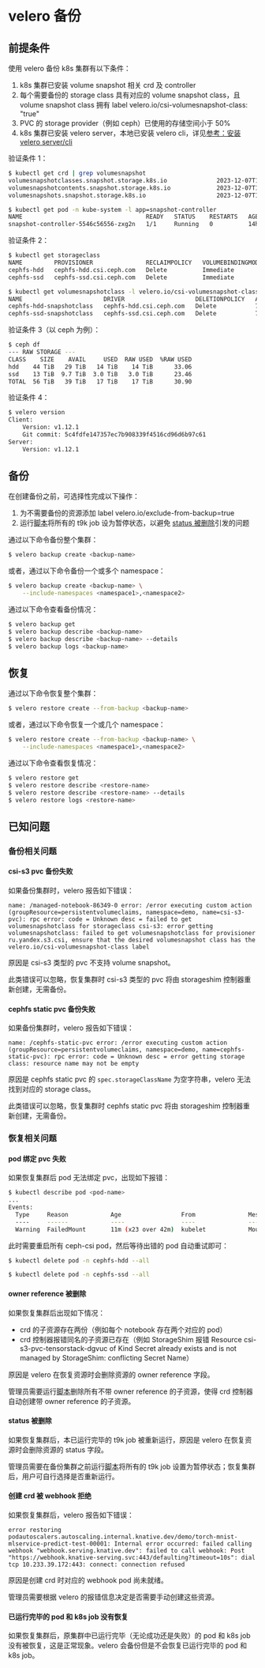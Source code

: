 # velero 备份

## 前提条件

使用 velero 备份 k8s 集群有以下条件：

1. k8s 集群已安装 volume snapshot 相关 crd 及 controller
1. 每个需要备份的 storage class 具有对应的 volume snapshot class，且 volume snapshot class 拥有 label velero.io/csi-volumesnapshot-class: "true"
1. PVC 的 storage provider（例如 ceph）已使用的存储空间小于 50%
1. k8s 集群已安装 velero server，本地已安装 velero cli，详见[参考：安装 velero server/cli](./reference/install-velero-server-cli.md)

验证条件 1：

```bash
$ kubectl get crd | grep volumesnapshot
volumesnapshotclasses.snapshot.storage.k8s.io              2023-12-07T17:30:08Z
volumesnapshotcontents.snapshot.storage.k8s.io             2023-12-07T17:30:10Z
volumesnapshots.snapshot.storage.k8s.io                    2023-12-07T17:30:12Z

$ kubectl get pod -n kube-system -l app=snapshot-controller
NAME                                   READY   STATUS    RESTARTS   AGE
snapshot-controller-5546c56556-zxg2n   1/1     Running   0          14h
```

验证条件 2：

```bash
$ kubectl get storageclass
NAME         PROVISIONER               RECLAIMPOLICY   VOLUMEBINDINGMODE   ALLOWVOLUMEEXPANSION   AGE
cephfs-hdd   cephfs-hdd.csi.ceph.com   Delete          Immediate           true                   7h11m
cephfs-ssd   cephfs-ssd.csi.ceph.com   Delete          Immediate           true                   7h11m

$ kubectl get volumesnapshotclass -l velero.io/csi-volumesnapshot-class=true
NAME                       DRIVER                    DELETIONPOLICY   AGE
cephfs-hdd-snapshotclass   cephfs-hdd.csi.ceph.com   Delete           7h10m
cephfs-ssd-snapshotclass   cephfs-ssd.csi.ceph.com   Delete           7h11m
```

验证条件 3（以 ceph 为例）：

```bash
$ ceph df
--- RAW STORAGE ---
CLASS    SIZE    AVAIL     USED  RAW USED  %RAW USED
hdd    44 TiB   29 TiB   14 TiB    14 TiB      33.06
ssd    13 TiB  9.7 TiB  3.0 TiB   3.0 TiB      23.46
TOTAL  56 TiB   39 TiB   17 TiB    17 TiB      30.90
```

验证条件 4：

```bash
$ velero version
Client:
	Version: v1.12.1
	Git commit: 5c4fdfe147357ec7b908339f4516cd96d6b97c61
Server:
	Version: v1.12.1
```

## 备份

在创建备份之前，可选择性完成以下操作：

1. 为不需要备份的资源添加 label velero.io/exclude-from-backup=true
1. 运行[脚本]()将所有的 t9k job 设为暂停状态，以避免 [status 被删除]()引发的问题

通过以下命令备份整个集群：

```bash
$ velero backup create <backup-name>
```

或者，通过以下命令备份一个或多个 namespace：

```bash
$ velero backup create <backup-name> \
    --include-namespaces <namespace1>,<namespace2>
```

通过以下命令查看备份情况：

```bash
$ velero backup get
$ velero backup describe <backup-name>
$ velero backup describe <backup-name> --details
$ velero backup logs <backup-name>
```

## 恢复

通过以下命令恢复整个集群：

```bash
$ velero restore create --from-backup <backup-name>
```

或者，通过以下命令恢复一个或几个 namespace：

```bash
$ velero restore create --from-backup <backup-name> \
    --include-namespaces <namespace1>,<namespace2>
```

通过以下命令查看恢复情况：

```bash
$ velero restore get
$ velero restore describe <restore-name>
$ velero restore describe <restore-name> --details
$ velero restore logs <restore-name>
```

## 已知问题

### 备份相关问题

#### csi-s3 pvc 备份失败

如果备份集群时，velero 报告如下错误：

```
name: /managed-notebook-86349-0 error: /error executing custom action (groupResource=persistentvolumeclaims, namespace=demo, name=csi-s3-pvc): rpc error: code = Unknown desc = failed to get volumesnapshotclass for storageclass csi-s3: error getting volumesnapshotclass: failed to get volumesnapshotclass for provisioner ru.yandex.s3.csi, ensure that the desired volumesnapshot class has the velero.io/csi-volumesnapshot-class label
```

原因是 csi-s3 类型的 pvc 不支持 volume snapshot。

此类错误可以忽略，恢复集群时 csi-s3 类型的 pvc 将由 storageshim 控制器重新创建，无需备份。

#### cephfs static pvc 备份失败

如果备份集群时，velero 报告如下错误：

```
name: /cephfs-static-pvc error: /error executing custom action (groupResource=persistentvolumeclaims, namespace=demo, name=cephfs-static-pvc): rpc error: code = Unknown desc = error getting storage class: resource name may not be empty
```

原因是 cephfs static pvc 的 `spec.storageClassName` 为空字符串，velero 无法找到对应的 storage class。

此类错误可以忽略，恢复集群时 cephfs static pvc 将由 storageshim 控制器重新创建，无需备份。

### 恢复相关问题

#### pod 绑定 pvc 失败

如果恢复集群后 pod 无法绑定 pvc，出现如下报错：

```bash
$ kubectl describe pod <pod-name>
...
Events:
  Type     Reason            Age                 From               Message
  ----     ------            ----                ----               -------
  Warning  FailedMount       11m (x23 over 42m)  kubelet            MountVolume.MountDevice failed for volume "pvc-dc813e79-a1c7-463e-bf72-351ff532965a" : kubernetes.io/csi: attacher.MountDevice failed to create newCsiDriverClient: driver name cephfs-hdd.csi.ceph.com not found in the list of registered CSI drivers
```

此时需要重启所有 ceph-csi pod，然后等待出错的 pod 自动重试即可：

```bash
$ kubectl delete pod -n cephfs-hdd --all

$ kubectl delete pod -n cephfs-ssd --all
```

#### owner reference 被删除

如果恢复集群后出现如下情况：

* crd 的子资源存在两份（例如每个 notebook 存在两个对应的 pod）
* crd 控制器报错同名的子资源已存在（例如 StorageShim 报错 Resource csi-s3-pvc-tensorstack-dgvuc of Kind Secret already exists and is not managed by StorageShim: conflicting Secret Name）

原因是 velero 在恢复资源时会删除资源的 owner reference 字段。

管理员需要运行[脚本]()删除所有不带 owner reference 的子资源，使得 crd 控制器自动创建带 owner reference 的子资源。

#### status 被删除

如果恢复集群后，本已运行完毕的 t9k job 被重新运行，原因是 velero 在恢复资源时会删除资源的 status 字段。

管理员需要在备份集群之前运行[脚本]()将所有的 t9k job 设置为暂停状态；恢复集群后，用户可自行选择是否重新运行。

#### 创建 crd 被 webhook 拒绝

如果恢复集群后，velero 报告如下错误：

```
error restoring podautoscalers.autoscaling.internal.knative.dev/demo/torch-mnist-mlservice-predict-test-00001: Internal error occurred: failed calling webhook "webhook.serving.knative.dev": failed to call webhook: Post "https://webhook.knative-serving.svc:443/defaulting?timeout=10s": dial tcp 10.233.39.172:443: connect: connection refused
```

原因是创建 crd 时对应的 webhook pod 尚未就绪。

管理员需要根据 velero 的报错信息决定是否需要手动创建这些资源。

#### 已运行完毕的 pod 和 k8s job 没有恢复

如果恢复集群后，原集群中已运行完毕（无论成功还是失败）的 pod 和 k8s job 没有被恢复，这是正常现象。velero 会备份但是不会恢复已运行完毕的 pod 和 k8s job。
